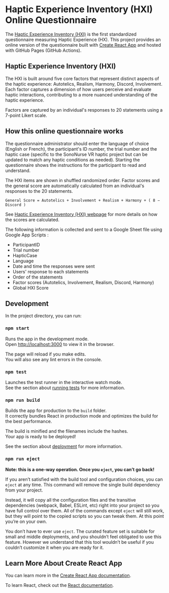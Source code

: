 # Haptic Experience Inventory (HXI) Online Questionnaire

The [Haptic Experience Inventory (HXI)]("https://get-hxi.org/") is the first standardized questionnaire measuring Haptic Experience (HX). This project provides an online version of the questionnaire built with [Create React App](https://github.com/facebook/create-react-app) and hosted with GitHub Pages (GitHub Actions).

## Haptic Experience Inventory (HXI)

The HXI is built around five core factors that represent distinct aspects of the haptic experience: Autotelics, Realism, Harmony, Discord, Involvement. Each factor captures a dimension of how users perceive and evaluate haptic interactions, contributing to a more nuanced understanding of the haptic experience.

Factors are captured by an individual's responses to 20 statements using a 7-point Likert scale. 

## How this online questionnaire works

The questionnaire administrator should enter the language of choice (English or French), the participant's ID number, the trial number and the haptic case (specific to the SonoNurse VR haptic project but can be updated to match any haptic conditions as needed). Starting the questionnaire shows the instructions for the participant to read and understand.

The HXI items are shown in shuffled randomized order. Factor scores and the general score are automatically calculated from an individual's responses to the 20 statements. 

`General Score = Autotelics + Involvement + Realism + Harmony + ( 8 − Discord )`

See [Haptic Experience Inventory (HXI) webpage]("https://get-hxi.org/") for more details on how the scores are calculated.


The following information is collected and sent to a Google Sheet file using Google App Scripts :
- ParticipantID
- Trial number	
- HapticCase	
- Language	
- Date and time	the responses were sent
- Users' response to each statements
- Order of the statements
- Factor scores (Autotelics, Involvement, Realism, Discord, Harmony)
- Global HXI Score		


## Development

In the project directory, you can run:

### `npm start`

Runs the app in the development mode.\
Open [http://localhost:3000](http://localhost:3000) to view it in the browser.

The page will reload if you make edits.\
You will also see any lint errors in the console.

### `npm test`

Launches the test runner in the interactive watch mode.\
See the section about [running tests](https://facebook.github.io/create-react-app/docs/running-tests) for more information.

### `npm run build`

Builds the app for production to the `build` folder.\
It correctly bundles React in production mode and optimizes the build for the best performance.

The build is minified and the filenames include the hashes.\
Your app is ready to be deployed!

See the section about [deployment](https://facebook.github.io/create-react-app/docs/deployment) for more information.

### `npm run eject`

**Note: this is a one-way operation. Once you `eject`, you can’t go back!**

If you aren’t satisfied with the build tool and configuration choices, you can `eject` at any time. This command will remove the single build dependency from your project.

Instead, it will copy all the configuration files and the transitive dependencies (webpack, Babel, ESLint, etc) right into your project so you have full control over them. All of the commands except `eject` will still work, but they will point to the copied scripts so you can tweak them. At this point you’re on your own.

You don’t have to ever use `eject`. The curated feature set is suitable for small and middle deployments, and you shouldn’t feel obligated to use this feature. However we understand that this tool wouldn’t be useful if you couldn’t customize it when you are ready for it.

## Learn More About Create React App

You can learn more in the [Create React App documentation](https://facebook.github.io/create-react-app/docs/getting-started).

To learn React, check out the [React documentation](https://reactjs.org/).
